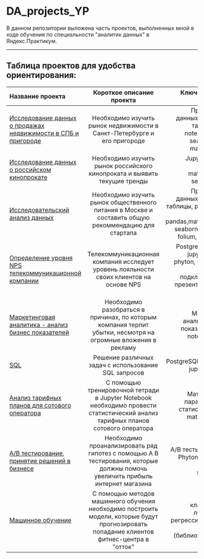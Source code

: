 # DA_projects_YP
В данном репозитории выложена часть проектов, выполненных мной в ходе обучения по специальности "аналитик данных" в Яндекс.Практикум. 

___________________________________________________________________

## Таблица проектов для удобства ориентирования:

|Название проекта                | Короткое описание проекта      |Ключевые навыки (стек)| Выполнен полностью|
|:-------------------------------|:------------------------------:|---------------------:|:------------------|
|[Исследование данных о продажах недвижимости в СПБ и пригороде](https://github.com/Bezdomnaya-Frosya/DA_projects_YP/tree/main/apartments)|Необходимо изучить рынок недвижимости в Санкт-Петербурге и его пригороде| Предобработка данных, обогащение таблиц, Jupyter notebook, pandas, seaborn, numpy, matplotlib.pyplot|+|
|[Исследование данных о российском кинопрокате](https://github.com/Bezdomnaya-Frosya/DA_projects_YP/tree/main/Ministry%20of%20Culture)|Необходимо изучить рынок российского кинопроката и выявить текущие тренды|Jupyter notebook, pandas, matplotlib.pyplot,  seaborn, numpy|+|
|[Исследовательский анализ данных](https://github.com/Bezdomnaya-Frosya/DA_projects_YP/blob/main/Research_analysis/research_analysis.ipynb)|Необходимо изучить рынок общественного питания в Москве и составить общую рекоммендацию для стартапа|Предобработка данных, обогащение таблицы, phyton, jupyter notebook, pandas,matplotlib.pyplot,  seaborn, numpy, json, folium, io, аналитика|+|
|[Определение уровня NPS телекоммуникационной компании](https://github.com/Bezdomnaya-Frosya/DA_projects_YP/tree/main/Fabricated%20project)|Телекоммуникационная компания исследует уровень лояльности своих клиентов на основе NPS|PostgreSQL, Tableau, jupyter notebook, phyton, SQL запросы, удалённое подключение к БД, презентация данных, PowerPoint|+|
|[Маркетинговая аналитика - анализ бизнес показателей](https://github.com/Bezdomnaya-Frosya/DA_projects_YP/tree/main/Business%20indicators)|Необходимо разобраться в причинах, по которым компания терпит убытки, несмотря на огромные вложения в рекламу|Маркетинговая аналитика, бизнес показатели, jupyter notebook, phyton|+|
|[SQL](https://github.com/Bezdomnaya-Frosya/DA_projects_YP/tree/main/SQL_postgreSQL)|Решение различных задач c использование SQL запросов|PostgreSQL, sqlalchemy, jupyter notebook|+|
|[Анализ тарифных планов для сотового оператора](https://github.com/Bezdomnaya-Frosya/DA_projects_YP/tree/main/Stat_anal_for_mobile)|С помощью тренировочной тетради в Jupyter Notebook необходимо провести статистический анализ тарифных планов сотового оператора|Математическая параметрическая статистика, pandas, matplotlib, numpy|+|
|[А/В тестирование, принятие решений в бизнесе](https://github.com/Bezdomnaya-Frosya/DA_projects_YP/tree/main/A%7CB_tests)|Необходимо проанализировать ряд гипотез с помощью А В тестирования, которые должны помочь увеличить прибыль интернет магазина|А/В тесты, библиотеки Phyton, scipy.stats - статистика, визуализация|+|
|[Машинное обучение](https://github.com/Bezdomnaya-Frosya/DA_projects_YP/tree/main/DATA_SCIENCE)|С помощью методов машинного обучения необходимо построить модели, которые будут прогнозировать попадание клиентов фитнес-центра в "отток"|Бинарная классификация, логистическая регрессия, случайный лес, phyton (библиотеки для Data Science )|+|
